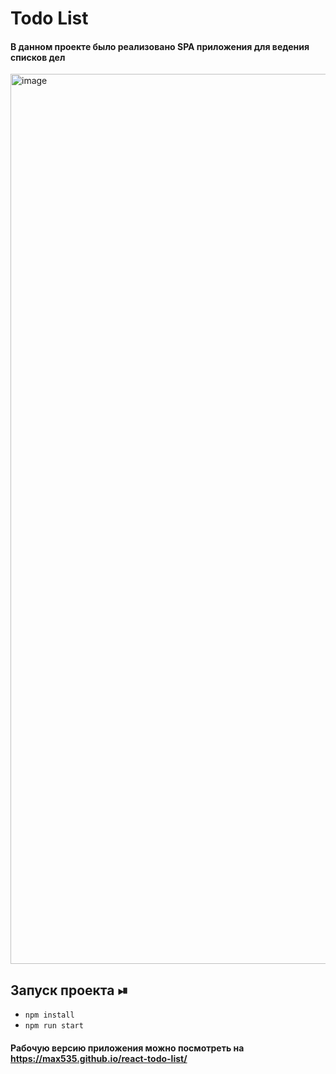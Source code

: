 # Todo List

#### В данном проекте было реализовано SPA приложения для ведения списков дел

<img width="1424" alt="image" src="https://user-images.githubusercontent.com/49311021/177587655-4609340a-85ae-4b93-9ca6-0e7910781ce6.png">

## Запуск проекта ⏯

+ ```npm install```
+ ```npm run start```


#### Рабочую версию приложения можно посмотреть на https://max535.github.io/react-todo-list/
